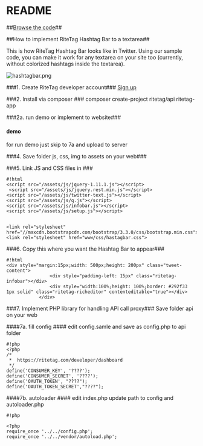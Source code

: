 # README #

##[Browse the code](https://bitbucket.org/ritetag/ritetag-api/src/)##



##How to implement RiteTag Hashtag Bar to a textarea##

This is how RiteTag Hashtag Bar looks like in Twitter. Using our sample code, you can make it work for any textarea on your site too (currently, without colorized hashtags inside the textarea).

![hashtagbar.png](https://bitbucket.org/repo/pMKgRz/images/993122408-hashtagbar.png)

###1. Create RiteTag developer account###
[Sign up](https://ritetag.com/developer/signup)



###2. Install via composer ###
composer create-project ritetag/api ritetag-app

###2a. run demo or implement to website###
#### demo ####
for run demo just skip to 7a and upload to server

###4. Save folder js, css, img to assets on your web###

###5. Link JS and CSS files in <head> ###


```
#!html
<script src="/assets/js/jquery-1.11.1.js"></script>
 <script src="/assets/js/jquery.rest.min.js"></script>
<script src="/assets/js/twitter-text.js"></script>
<script src="/assets/js/q.js"></script>
<script src="/assets/js/infobar.js"></script>
<script src="/assets/js/setup.js"></script>


<link rel="stylesheet" href="//maxcdn.bootstrapcdn.com/bootstrap/3.3.0/css/bootstrap.min.css">
<link rel="stylesheet" href="www/css/hastagbar.css">

```

###6. Copy this where you want the Hashtag Bar to appear###
```
#!html
<div style="margin:15px;width: 500px;height: 200px" class="tweet-content">
                <div style="padding-left: 15px" class="ritetag-infobar"></div>
                <div style="width:100%;height: 100%;border: #292f33 1px solid" class="ritetag-richeditor" contenteditable="true"></div>
            </div>

```

###7. Implement PHP library for handling API call proxy###
Save folder api on your web

####7a. fill config ####
edit config.samle and save as config.php to api folder

```
#!php
<?php
/*
 *  https://ritetag.com/developer/dashboard
 */
define('CONSUMER_KEY', '????');
define('CONSUMER_SECRET', '????');
define('OAUTH_TOKEN', "????");
define('OAUTH_TOKEN_SECRET',"????");

```

####7b.  autoloader ####
edit index.php update path to config and autoloader.php

```
#!php

<?php
require_once '../../config.php';
require_once '../../vendor/autoload.php';

```